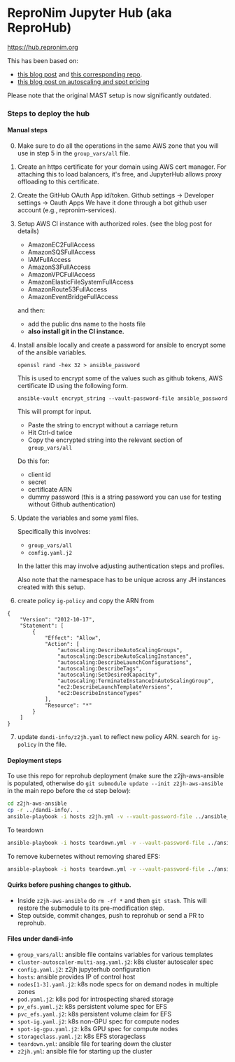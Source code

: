 # ReproNim Jupyter Hub (aka ReproHub)

https://hub.repronim.org

This has been based on:
- [this blog post](https://mast-labs.stsci.io/2019/02/zero-to-jupyterhub-with-ansible)
 and [this corresponding repo](https://github.com/spacetelescope/z2jh-aws-ansible).
- [this blog post on autoscaling and spot pricing](https://www.replex.io/blog/the-ultimate-guide-to-deploying-kubernetes-cluster-on-aws-ec2-spot-instances-using-kops-and-eks#walkthrough)

Please note that the original MAST setup is now significantly outdated.

### Steps to deploy the hub

#### Manual steps

0. Make sure to do all the operations in the same AWS zone that you will use in 
  step 5 in the `group_vars/all` file.
  
1. Create an https certificate for your domain using AWS cert manager.
  For attaching this to load balancers, it's free, and JupyterHub allows 
  proxy offloading to this certificate.
  
2. Create the GitHub OAuth App id/token. Github settings -> Developer settings -> Oauth Apps
   We have it done through a bot github user account (e.g., repronim-services).
   
3. Setup AWS CI instance with authorized roles. (see the blog post for details)
    - AmazonEC2FullAccess
    - AmazonSQSFullAccess
    - IAMFullAccess
    - AmazonS3FullAccess
    - AmazonVPCFullAccess
    - AmazonElasticFileSystemFullAccess
    - AmazonRoute53FullAccess
    - AmazonEventBridgeFullAccess
   
   and then:
    - add the public dns name to the hosts file
    - **also install git in the CI instance.**
   
4. Install ansible locally and create a password for ansible to encrypt some of 
   the ansible variables.
   
   `openssl rand -hex 32 > ansible_password`
   
   This is used to encrypt some of the values such as github tokens, AWS 
   certificate ID using the following form. 
   
   `ansible-vault encrypt_string --vault-password-file ansible_password`
   
   This will prompt for input. 
   - Paste the string to encrypt without a carriage return
   - Hit Ctrl-d twice
   - Copy the encrypted string into the relevant section of `group_vars/all`
   
   Do this for:
   - client id
   - secret
   - certificate ARN
   - dummy password (this is a string password you can use for testing without Github authentication)
   
5. Update the variables and some yaml files.
   
   Specifically this involves: 
   - `group_vars/all`
   - `config.yaml.j2`
   
   In the latter this may involve adjusting authentication steps and profiles.
   
   Also note that the namespace has to be unique across any JH
   instances created with this setup. 
   
6. create policy `ig-policy` and copy the ARN from 
```
{
    "Version": "2012-10-17",
    "Statement": [
        {
            "Effect": "Allow",
            "Action": [
                "autoscaling:DescribeAutoScalingGroups",
                "autoscaling:DescribeAutoScalingInstances",
                "autoscaling:DescribeLaunchConfigurations",
                "autoscaling:DescribeTags",
                "autoscaling:SetDesiredCapacity",
                "autoscaling:TerminateInstanceInAutoScalingGroup",
                "ec2:DescribeLaunchTemplateVersions",
                "ec2:DescribeInstanceTypes"
            ],
            "Resource": "*"
        }
    ]
}
```
7. update `dandi-info/z2jh.yaml` to reflect new policy ARN. search for `ig-policy` in the file.

#### Deployment steps

To use this repo for reprohub deployment (make sure the z2jh-aws-ansible is populated, otherwise 
do `git submodule update --init z2jh-aws-ansible` in the main repo before the `cd` step below):

```bash
cd z2jh-aws-ansible
cp -r ../dandi-info/. .
ansible-playbook -i hosts z2jh.yml -v --vault-password-file ../ansible_password
```

To teardown

```bash
ansible-playbook -i hosts teardown.yml -v --vault-password-file ../ansible_password -t all-fixtures
```

To remove kubernetes without removing shared EFS:
```bash
ansible-playbook -i hosts teardown.yml -v --vault-password-file ../ansible_password -t kubernetes
```

#### Quirks before pushing changes to github.

- Inside `z2jh-aws-ansible` do `rm -rf *` and then `git stash`. This will restore the submodule to its pre-modification step.
- Step outside, commit changes, push to reprohub or send a PR to reprohub.

#### Files under dandi-info

- `group_vars/all`: ansible file contains variables for various templates
- `cluster-autoscaler-multi-asg.yaml.j2`: k8s cluster autoscaler spec
- `config.yaml.j2`: z2jh jupyterhub configuration
- `hosts`: ansible provides IP of control host
- `nodes[1-3].yaml.j2`: k8s node specs for on demand nodes in multiple zones 
- `pod.yaml.j2`: k8s pod for introspecting shared storage
- `pv_efs.yaml.j2`: k8s persistent volume spec for EFS
- `pvc_efs.yaml.j2`: k8s persistent volume claim for EFS
- `spot-ig.yaml.j2`: k8s non-GPU spec for compute nodes
- `spot-ig-gpu.yaml.j2`: k8s GPU spec for compute nodes
- `storageclass.yaml.j2`: k8s EFS storageclass
- `teardown.yml`: ansible file for tearing down the cluster
- `z2jh.yml`: ansible file for starting up the cluster
